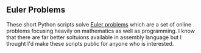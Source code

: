 ## Euler Problems ##

These short Python scripts solve [Euler problems][1] which are a set of online
problems focusing heavily on mathematics as well as programming. I know that
there are far better soltuions available in assembly language but I thought I'd
make these scripts public for anyone who is interested.

[1]: http://projecteuler.net/
